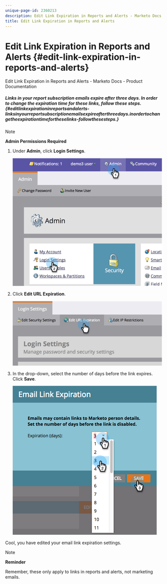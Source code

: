 ```yaml
---
unique-page-id: 2360213
description: Edit Link Expiration in Reports and Alerts - Marketo Docs - Product Documentation
title: Edit Link Expiration in Reports and Alerts
---
```


# Edit Link Expiration in Reports and Alerts {#edit-link-expiration-in-reports-and-alerts}

Edit Link Expiration in Reports and Alerts - Marketo Docs - Product Documentation

##### Links in your report subscription emails expire after three days. In order to change the expiration time for these links, follow these steps.  {#editlinkexpirationinreportsandalerts-linksinyourreportsubscriptionemailsexpireafterthreedays.inordertochangetheexpirationtimefortheselinks-followthesesteps.}

>[!NOTE]
>
>**Admin Permissions Required**

1. Under **Admin**, click **Login Settings**. 

   ![](assets/image2014-9-24-11-3a33-3a31.png)

1. Click **Edit URL Expiration**. 

   ![](assets/image2014-9-24-11-3a33-3a43.png)

1. In the drop-down, select the number of days before the link expires. Click **Save**.

   ![](assets/emaillinkexpiration.png)

Cool, you have edited your email link expiration settings.

>[!NOTE]
>
>**Reminder**
>
>Remember, these only apply to links in reports and alerts, not marketing emails.

